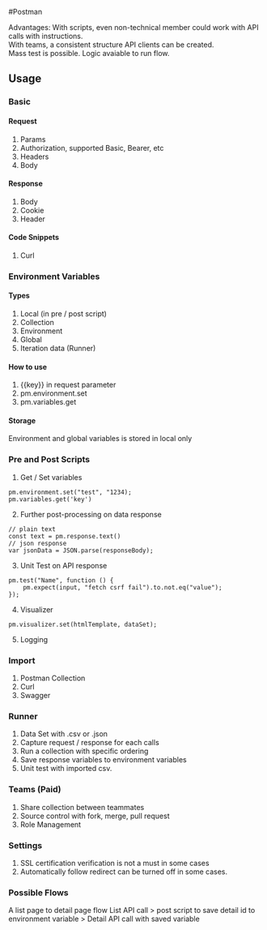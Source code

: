 #Postman

Advantages:
With scripts, even non-technical member could work with  API calls with instructions.\
With teams, a consistent structure API clients can be created.\
Mass test is possible.
Logic avaiable to run flow.

## Usage

### Basic
#### Request
1. Params
2. Authorization, supported Basic, Bearer, etc
3. Headers
4. Body

#### Response
1. Body
2. Cookie
3. Header

#### Code Snippets
1. Curl

### Environment Variables
#### Types
1. Local (in pre / post script)
2. Collection
3. Environment
4. Global
5. Iteration data (Runner)

#### How to use
1. {{key}} in request parameter
2. pm.environment.set
3. pm.variables.get

#### Storage
Environment and global variables is stored in local only

### Pre and Post Scripts
1. Get / Set variables
```
pm.environment.set("test", "1234);
pm.variables.get('key')
```
2. Further post-processing on data response
```
// plain text
const text = pm.response.text()
// json response
var jsonData = JSON.parse(responseBody);
```
3. Unit Test on API response
```
pm.test("Name", function () { 
    pm.expect(input, "fetch csrf fail").to.not.eq("value"); 
});
```
4. Visualizer
```
pm.visualizer.set(htmlTemplate, dataSet);
```
5. Logging

### Import
1. Postman Collection
2. Curl
3. Swagger

### Runner
1. Data Set with .csv or .json
2. Capture request / response for each calls
3. Run a collection with specific ordering
4. Save response variables to environment variables
5. Unit test with imported csv.

### Teams (Paid)
1. Share collection between teammates
2. Source control with fork, merge, pull request
3. Role Management

### Settings
1. SSL certification verification is not a must in some cases
2. Automatically follow redirect can be turned off in some cases.

### Possible Flows
A list page to detail page flow
List API call > post script to save detail id to environment variable > Detail API call with saved variable